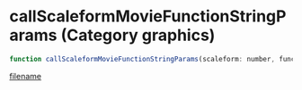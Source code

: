 # callScaleformMovieFunctionStringParams (Category graphics)

```js
function callScaleformMovieFunctionStringParams(scaleform: number, functionName: string, param1: string, param2: string, param3: string, param4: string, param5: string): void
```

[filename](callScaleformMovieFunctionStringParams_m.md ':include')